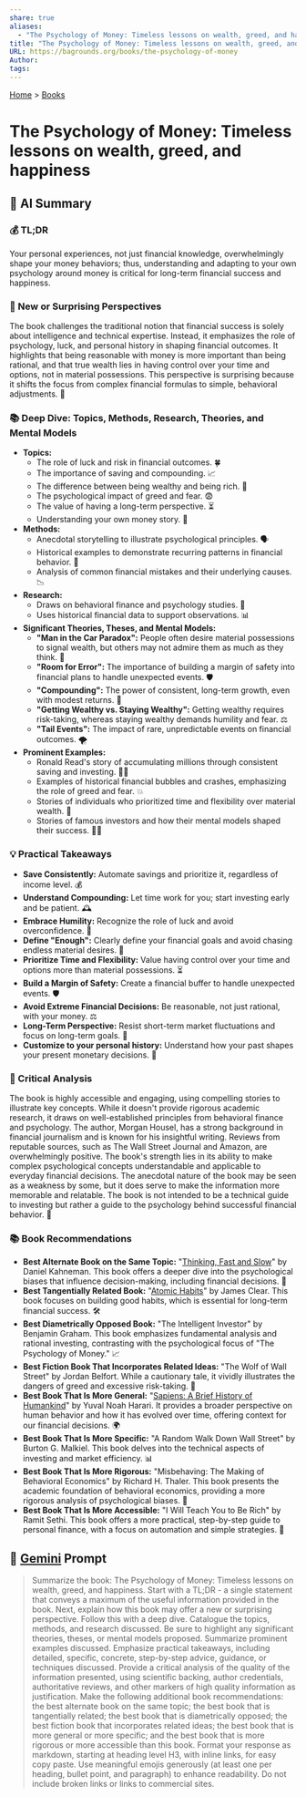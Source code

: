 ```yaml
---
share: true
aliases:
  - "The Psychology of Money: Timeless lessons on wealth, greed, and happiness"
title: "The Psychology of Money: Timeless lessons on wealth, greed, and happiness"
URL: https://bagrounds.org/books/the-psychology-of-money
Author: 
tags: 
---
```

[Home](../index.md) > [Books](./index.md)  
# The Psychology of Money: Timeless lessons on wealth, greed, and happiness  
## 🤖 AI Summary  
### 💰 TL;DR  
Your personal experiences, not just financial knowledge, overwhelmingly shape your money behaviors; thus, understanding and adapting to your own psychology around money is critical for long-term financial success and happiness.  
  
### 🤔 New or Surprising Perspectives  
The book challenges the traditional notion that financial success is solely about intelligence and technical expertise. Instead, it emphasizes the role of psychology, luck, and personal history in shaping financial outcomes. It highlights that being reasonable with money is more important than being rational, and that true wealth lies in having control over your time and options, not in material possessions. This perspective is surprising because it shifts the focus from complex financial formulas to simple, behavioral adjustments. 🤯  
  
### 📚 Deep Dive: Topics, Methods, Research, Theories, and Mental Models  
* **Topics:**  
    * The role of luck and risk in financial outcomes. 🍀  
    * The importance of saving and compounding. 📈  
    * The difference between being wealthy and being rich. 💎  
    * The psychological impact of greed and fear. 😨  
    * The value of having a long-term perspective. ⏳  
    * Understanding your own money story. 📖  
* **Methods:**  
    * Anecdotal storytelling to illustrate psychological principles. 🗣️  
    * Historical examples to demonstrate recurring patterns in financial behavior. 📜  
    * Analysis of common financial mistakes and their underlying causes. 📉  
* **Research:**  
    * Draws on behavioral finance and psychology studies. 🧠  
    * Uses historical financial data to support observations. 📊  
* **Significant Theories, Theses, and Mental Models:**  
    * **"Man in the Car Paradox":** People often desire material possessions to signal wealth, but others may not admire them as much as they think. 🚗  
    * **"Room for Error":** The importance of building a margin of safety into financial plans to handle unexpected events. 🛡️  
    * **"Compounding":** The power of consistent, long-term growth, even with modest returns. 🚀  
    * **"Getting Wealthy vs. Staying Wealthy":** Getting wealthy requires risk-taking, whereas staying wealthy demands humility and fear. ⚖️  
    * **"Tail Events":** The impact of rare, unpredictable events on financial outcomes. 🌪️  
* **Prominent Examples:**  
    * Ronald Read's story of accumulating millions through consistent saving and investing. 🧑‍🦳  
    * Examples of historical financial bubbles and crashes, emphasizing the role of greed and fear. 💥  
    * Stories of individuals who prioritized time and flexibility over material wealth. 🧘  
    * Stories of famous investors and how their mental models shaped their success. 🧑‍💼  
  
### 💡 Practical Takeaways  
* **Save Consistently:** Automate savings and prioritize it, regardless of income level. 💰  
* **Understand Compounding:** Let time work for you; start investing early and be patient. 🕰️  
* **Embrace Humility:** Recognize the role of luck and avoid overconfidence. 🙇  
* **Define "Enough":** Clearly define your financial goals and avoid chasing endless material desires. 🎯  
* **Prioritize Time and Flexibility:** Value having control over your time and options more than material possessions. ⏳  
* **Build a Margin of Safety:** Create a financial buffer to handle unexpected events. 🛡️  
* **Avoid Extreme Financial Decisions:** Be reasonable, not just rational, with your money. ⚖️  
* **Long-Term Perspective:** Resist short-term market fluctuations and focus on long-term goals. 🔭  
* **Customize to your personal history:** Understand how your past shapes your present monetary decisions. 🧩  
  
### 🧐 Critical Analysis  
The book is highly accessible and engaging, using compelling stories to illustrate key concepts. While it doesn't provide rigorous academic research, it draws on well-established principles from behavioral finance and psychology. The author, Morgan Housel, has a strong background in financial journalism and is known for his insightful writing. Reviews from reputable sources, such as The Wall Street Journal and Amazon, are overwhelmingly positive. The book's strength lies in its ability to make complex psychological concepts understandable and applicable to everyday financial decisions. The anecdotal nature of the book may be seen as a weakness by some, but it does serve to make the information more memorable and relatable. The book is not intended to be a technical guide to investing but rather a guide to the psychology behind successful financial behavior. 📝  
  
### 📚 Book Recommendations  
* **Best Alternate Book on the Same Topic:** "[Thinking, Fast and Slow](./thinking-fast-and-slow.md)" by Daniel Kahneman. This book offers a deeper dive into the psychological biases that influence decision-making, including financial decisions. 🧠  
* **Best Tangentially Related Book:** "[Atomic Habits](./atomic-habits.md)" by James Clear. This book focuses on building good habits, which is essential for long-term financial success. 🛠️  
* **Best Diametrically Opposed Book:** "The Intelligent Investor" by Benjamin Graham. This book emphasizes fundamental analysis and rational investing, contrasting with the psychological focus of "The Psychology of Money." 📈  
* **Best Fiction Book That Incorporates Related Ideas:** "The Wolf of Wall Street" by Jordan Belfort. While a cautionary tale, it vividly illustrates the dangers of greed and excessive risk-taking. 🐺  
* **Best Book That Is More General:** "[Sapiens: A Brief History of Humankind](./sapiens-a-brief-history-of-humankind.md)" by Yuval Noah Harari. It provides a broader perspective on human behavior and how it has evolved over time, offering context for our financial decisions. 🌍  
* **Best Book That Is More Specific:** "A Random Walk Down Wall Street" by Burton G. Malkiel. This book delves into the technical aspects of investing and market efficiency. 📊  
* **Best Book That Is More Rigorous:** "Misbehaving: The Making of Behavioral Economics" by Richard H. Thaler. This book presents the academic foundation of behavioral economics, providing a more rigorous analysis of psychological biases. 🔬  
* **Best Book That Is More Accessible:** "I Will Teach You to Be Rich" by Ramit Sethi. This book offers a more practical, step-by-step guide to personal finance, with a focus on automation and simple strategies. 💸  
  
## 💬 [Gemini](https://gemini.google.com) Prompt  
> Summarize the book: The Psychology of Money: Timeless lessons on wealth, greed, and happiness. Start with a TL;DR - a single statement that conveys a maximum of the useful information provided in the book. Next, explain how this book may offer a new or surprising perspective. Follow this with a deep dive. Catalogue the topics, methods, and research discussed. Be sure to highlight any significant theories, theses, or mental models proposed. Summarize prominent examples discussed. Emphasize practical takeaways, including detailed, specific, concrete, step-by-step advice, guidance, or techniques discussed. Provide a critical analysis of the quality of the information presented, using scientific backing, author credentials, authoritative reviews, and other markers of high quality information as justification. Make the following additional book recommendations: the best alternate book on the same topic; the best book that is tangentially related; the best book that is diametrically opposed; the best fiction book that incorporates related ideas; the best book that is more general or more specific; and the best book that is more rigorous or more accessible than this book. Format your response as markdown, starting at heading level H3, with inline links, for easy copy paste. Use meaningful emojis generously (at least one per heading, bullet point, and paragraph) to enhance readability. Do not include broken links or links to commercial sites.